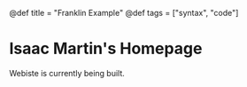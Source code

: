 @def title = "Franklin Example"
@def tags = ["syntax", "code"]

# Isaac Martin's Homepage

Webiste is currently being built.

